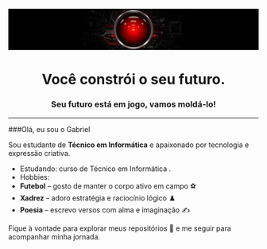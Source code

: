 ![](banner.jpg)
<h1 align="center">Você constrói o seu futuro.</h1>
<h3 align="center">Seu futuro está em jogo, vamos moldá-lo! </h3>
<hr>

###Olá, eu sou o Gabriel

Sou estudante de **Técnico em Informática** e apaixonado por tecnologia e expressão criativa.

-  Estudando: curso de Técnico em Informática .
-  Hobbies:
  - **Futebol** – gosto de manter o corpo ativo em campo ⚽
  - **Xadrez** – adoro estratégia e raciocínio lógico ♟️
  - **Poesia** – escrevo versos com alma e imaginação ✍️


Fique à vontade para explorar meus repositórios 📂 e me seguir para acompanhar minha jornada.

